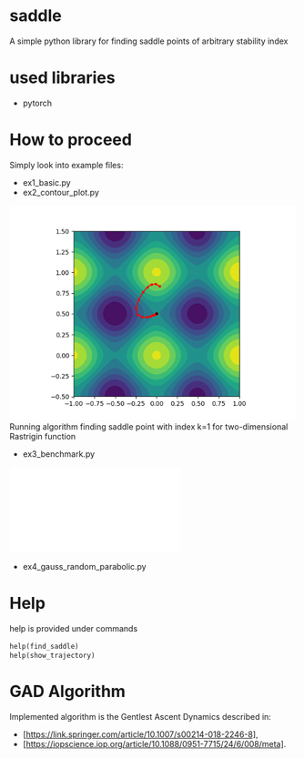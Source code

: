 # saddle
A simple python library for finding saddle points of arbitrary stability index

# used libraries
* pytorch

# How to proceed
Simply look into example files:
* ex1_basic.py
* ex2_contour_plot.py
<img src="contour_plot.png" alt="drawing" width="600"/>
Running algorithm finding saddle point with index k=1 for two-dimensional Rastrigin function

* ex3_benchmark.py

![preliminary benchmark plot for functions of up to N=100 dimensions](benchmark.pdf)
* ex4_gauss_random_parabolic.py

# Help
help is provided under commands
```
help(find_saddle)
help(show_trajectory)
```
# GAD Algorithm
Implemented algorithm is the Gentlest Ascent Dynamics described in:
* [https://link.springer.com/article/10.1007/s00214-018-2246-8],
* [https://iopscience.iop.org/article/10.1088/0951-7715/24/6/008/meta].
